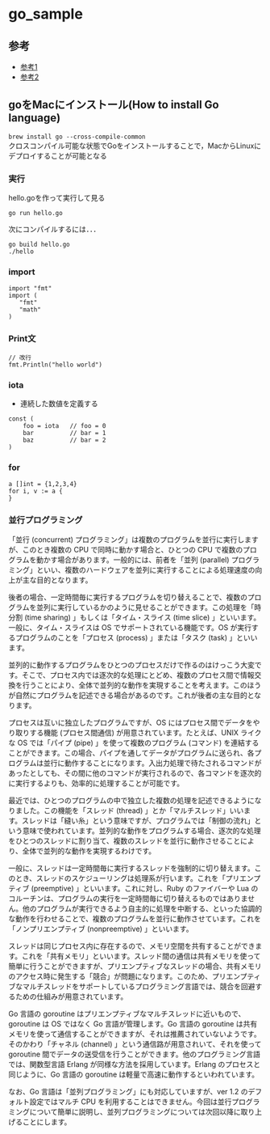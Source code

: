 # go_sample
## 参考
- [参考1](http://www.geocities.jp/m_hiroi/golang/index.html)
- [参考2](https://oohira.github.io/gobyexample-jp/)

## goをMacにインストール(How to install Go language)

  [b4b5a062]: http://www.geocities.jp/m_hiroi/golang/index.html "title"

`brew install go --cross-compile-common`
<br>クロスコンパイル可能な状態でGoをインストールすることで，MacからLinuxにデプロイすることが可能となる

### 実行
hello.goを作って実行して見る

`go run hello.go`

次にコンパイルするには．．．

```
go build hello.go
./hello
```
### import
```
import "fmt"
import (
   "fmt"
   "math"
)
```

### Print文
```
// 改行
fmt.Println("hello world")

```
### iota
- 連続した数値を定義する
```
const (
    foo = iota   // foo = 0
    bar          // bar = 1
    baz          // bar = 2
)
```

### for
```
a []int = {1,2,3,4}
for i, v := a {
}
```
### 並行プログラミング
「並行 (concurrent) プログラミング」は複数のプログラムを並行に実行しますが、このとき複数の CPU で同時に動かす場合と、ひとつの CPU で複数のプログラムを動かす場合があります。一般的には、前者を「並列 (parallel) プログラミング」といい、複数のハードウェアを並列に実行することによる処理速度の向上が主な目的となります。

後者の場合、一定時間毎に実行するプログラムを切り替えることで、複数のプログラムを並列に実行しているかのように見せることができます。この処理を「時分割 (time sharing) 」もしくは「タイム・スライス (time slice) 」といいます。一般に、タイム・スライスは OS でサポートされている機能です。OS が実行するプログラムのことを「プロセス (process) 」または「タスク (task) 」といいます。

並列的に動作するプログラムをひとつのプロセスだけで作るのはけっこう大変です。そこで、プロセス内では逐次的な処理にとどめ、複数のプロセス間で情報交換を行うことにより、全体で並列的な動作を実現することを考えます。このほうが自然にプログラムを記述できる場合があるのです。これが後者の主な目的となります。

プロセスは互いに独立したプログラムですが、OS にはプロセス間でデータをやり取りする機能 (プロセス間通信) が用意されています。たとえば、UNIX ライクな OS では「パイプ (pipe) 」を使って複数のプログラム (コマンド) を連結することができます。この場合、パイプを通してデータがプログラムに送られ、各プログラムは並行に動作することになります。入出力処理で待たされるコマンドがあったとしても、その間に他のコマンドが実行されるので、各コマンドを逐次的に実行するよりも、効率的に処理することが可能です。

最近では、ひとつのプログラムの中で独立した複数の処理を記述できるようになりました。この機能を「スレッド (thread) 」とか「マルチスレッド」いいます。スレッドは「縫い糸」という意味ですが、プログラムでは「制御の流れ」という意味で使われています。並列的な動作をプログラムする場合、逐次的な処理をひとつのスレッドに割り当て、複数のスレッドを並行に動作させることにより、全体で並列的な動作を実現するわけです。

一般に、スレッドは一定時間毎に実行するスレッドを強制的に切り替えます。このとき、スレッドのスケジューリングは処理系が行います。これを「プリエンプティブ (preemptive) 」といいます。これに対し、Ruby のファイバーや Lua のコルーチンは、プログラムの実行を一定時間毎に切り替えるものではありません。他のプログラムが実行できるよう自主的に処理を中断する、といった協調的な動作を行わせることで、複数のプログラムを並行に動作させています。これを「ノンプリエンプティブ (nonpreemptive) 」といいます。

スレッドは同じプロセス内に存在するので、メモリ空間を共有することができます。これを「共有メモリ」といいます。スレッド間の通信は共有メモリを使って簡単に行うことができますが、プリエンプティブなスレッドの場合、共有メモリのアクセス時に発生する「競合」が問題になります。このため、プリエンプティブなマルチスレッドをサポートしているプログラミング言語では、競合を回避するための仕組みが用意されています。

Go 言語の goroutine はプリエンプティブなマルチスレッドに近いもので、goroutine は OS ではなく Go 言語が管理します。Go 言語の goroutine は共有メモリを使って通信することができますが、それは推薦されていないようです。そのかわり「チャネル (channel) 」という通信路が用意されいて、それを使って goroutine 間でデータの送受信を行うことができます。他のプログラミング言語では、関数型言語 Erlang が同様な方法を採用しています。Erlang のプロセスと同じように、Go 言語の goroutine は軽量で高速に動作するといわれています。

なお、Go 言語は「並列プログラミング」にも対応していますが、ver 1.2 のデフォルト設定ではマルチ CPU を利用することはできません。今回は並行プログラミングについて簡単に説明し、並列プログラミングについては次回以降に取り上げることにします。
